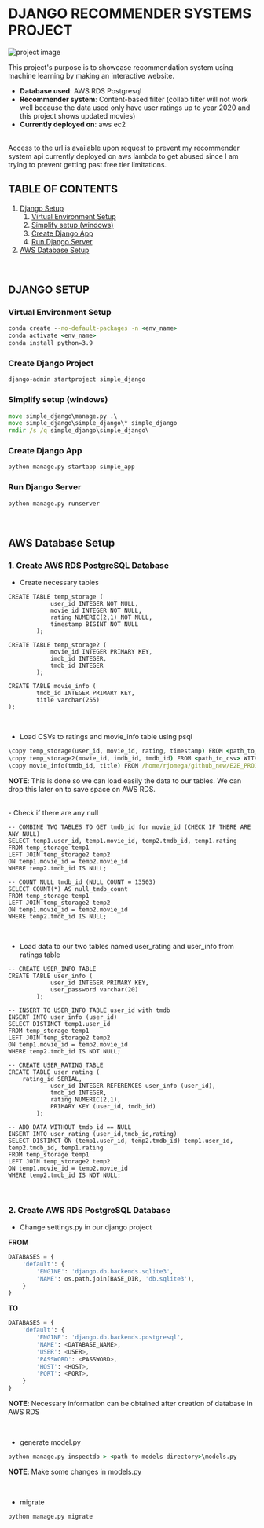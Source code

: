 # DJANGO RECOMMENDER SYSTEMS PROJECT

![project image](https://i.imgur.com/YSp0ZFm.png)

This project's purpose is to showcase recommendation system using machine learning by making an interactive website.
- **Database used**: AWS RDS Postgresql
- **Recommender system**: Content-based filter (collab filter will not work well because the data used only have user ratings up to year 2020 and this project shows updated movies)
- **Currently deployed on**: aws ec2

<br>
Access to the url is available upon request to prevent my recommender system api currently deployed on aws lambda to get abused since I am trying to prevent getting past free tier limitations.

<br>

## TABLE OF CONTENTS
1. [Django Setup](#django_setup)
	1. [Virtual Environment Setup](#conda)
	2. [Simplify setup (windows)](#win_setup)
	3. [Create Django App](#django_app)
	4. [Run Django Server](#django_server)
2. [AWS Database Setup](#aws_db)

<br>

## DJANGO SETUP <a name="django_setup"></a>
### Virtual Environment Setup <a name="conda"></a>
```cmd
conda create --no-default-packages -n <env_name>
conda activate <env_name>
conda install python=3.9
```

### Create Django Project <a name="django_proj"></a>
```cmd
django-admin startproject simple_django
```

### Simplify setup (windows) <a name="win_setup"></a>
```cmd
move simple_django\manage.py .\
move simple_django\simple_django\* simple_django
rmdir /s /q simple_django\simple_django\
```

### Create Django App <a name="django_app"></a>
```cmd
python manage.py startapp simple_app
```

### Run Django Server <a name="django_server"></a>
```cmd
python manage.py runserver
```

<br>

## AWS Database Setup <a name="aws_db"></a>

### 1. Create AWS RDS PostgreSQL Database
- Create necessary tables

```postgresql
CREATE TABLE temp_storage (
            user_id INTEGER NOT NULL,
            movie_id INTEGER NOT NULL,
            rating NUMERIC(2,1) NOT NULL,
            timestamp BIGINT NOT NULL
        );

CREATE TABLE temp_storage2 (
            movie_id INTEGER PRIMARY KEY,
            imdb_id INTEGER,
            tmdb_id INTEGER
        );

CREATE TABLE movie_info (
		tmdb_id INTEGER PRIMARY KEY,
		title varchar(255)
);
```

<br>

- Load CSVs to ratings and movie_info table using psql
```cmd
\copy temp_storage(user_id, movie_id, rating, timestamp) FROM <path_to_csv> WITH (FORMAT CSV, HEADER);
\copy temp_storage2(movie_id, imdb_id, tmdb_id) FROM <path_to_csv> WITH (FORMAT CSV, HEADER);
\copy movie_info(tmdb_id, title) FROM /home/rjomega/github_new/E2E_PROJECTS/recommender_system/ML/data/movies_metadata_mini.csv WITH (FORMAT CSV, HEADER);
```
**NOTE**: This is done so we can load easily the data to our tables. We can drop this later on to save space on AWS RDS.

<br>
- Check if there are any null

```postgresql
-- COMBINE TWO TABLES TO GET tmdb_id for movie_id (CHECK IF THERE ARE ANY NULL)
SELECT temp1.user_id, temp1.movie_id, temp2.tmdb_id, temp1.rating
FROM temp_storage temp1
LEFT JOIN temp_storage2 temp2
ON temp1.movie_id = temp2.movie_id
WHERE temp2.tmdb_id IS NULL;

-- COUNT NULL tmdb_id (NULL COUNT = 13503)
SELECT COUNT(*) AS null_tmdb_count
FROM temp_storage temp1
LEFT JOIN temp_storage2 temp2
ON temp1.movie_id = temp2.movie_id
WHERE temp2.tmdb_id IS NULL;
```
<br>

- Load data to our two tables named user_rating and user_info from ratings table

```postgresql
-- CREATE USER_INFO TABLE
CREATE TABLE user_info (
            user_id INTEGER PRIMARY KEY,
			user_password varchar(20)
        );

-- INSERT TO USER_INFO TABLE user_id with tmdb
INSERT INTO user_info (user_id)
SELECT DISTINCT temp1.user_id
FROM temp_storage temp1
LEFT JOIN temp_storage2 temp2
ON temp1.movie_id = temp2.movie_id
WHERE temp2.tmdb_id IS NOT NULL;

-- CREATE USER_RATING TABLE
CREATE TABLE user_rating (
   	rating_id SERIAL,
        	user_id INTEGER REFERENCES user_info (user_id),
        	tmdb_id INTEGER,
        	rating NUMERIC(2,1),
        	PRIMARY KEY (user_id, tmdb_id)
    	);

-- ADD DATA WITHOUT tmdb_id == NULL
INSERT INTO user_rating (user_id,tmdb_id,rating)
SELECT DISTINCT ON (temp1.user_id, temp2.tmdb_id) temp1.user_id, temp2.tmdb_id, temp1.rating
FROM temp_storage temp1
LEFT JOIN temp_storage2 temp2
ON temp1.movie_id = temp2.movie_id
WHERE temp2.tmdb_id IS NOT NULL;
```

<br>

### 2. Create AWS RDS PostgreSQL Database

- Change settings.py in our django project

**FROM**
```python
DATABASES = {
    'default': {
        'ENGINE': 'django.db.backends.sqlite3',
        'NAME': os.path.join(BASE_DIR, 'db.sqlite3'),
    }
}
```
**TO**
```python
DATABASES = {
    'default': {
        'ENGINE': 'django.db.backends.postgresql',
        'NAME': <DATABASE_NAME>,
        'USER': <USER>,
        'PASSWORD': <PASSWORD>,
        'HOST': <HOST>,
        'PORT': <PORT>,
    }
}
```
**NOTE**: Necessary information can be obtained after creation of database in AWS RDS

<br>

- generate model.py
```cmd
python manage.py inspectdb > <path to models directory>\models.py
```
**NOTE**: Make some changes in models.py

<br>

- migrate
```cmd
python manage.py migrate
```

